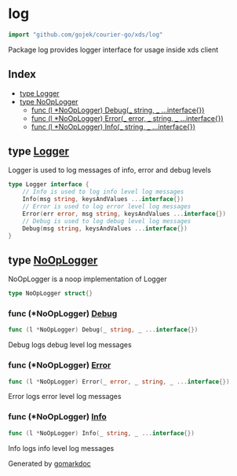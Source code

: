 <!-- Code generated by gomarkdoc. DO NOT EDIT -->

# log

```go
import "github.com/gojek/courier-go/xds/log"
```

Package log provides logger interface for usage inside xds client

## Index

- [type Logger](<#Logger>)
- [type NoOpLogger](<#NoOpLogger>)
  - [func \(l \*NoOpLogger\) Debug\(\_ string, \_ ...interface\{\}\)](<#NoOpLogger.Debug>)
  - [func \(l \*NoOpLogger\) Error\(\_ error, \_ string, \_ ...interface\{\}\)](<#NoOpLogger.Error>)
  - [func \(l \*NoOpLogger\) Info\(\_ string, \_ ...interface\{\}\)](<#NoOpLogger.Info>)


<a name="Logger"></a>
## type [Logger](<https://github.com/gojek/courier-go/blob/main/xds/log/logger.go#L4-L11>)

Logger is used to log messages of info, error and debug levels

```go
type Logger interface {
    // Info is used to log info level log messages
    Info(msg string, keysAndValues ...interface{})
    // Error is used to log error level log messages
    Error(err error, msg string, keysAndValues ...interface{})
    // Debug is used to log debug level log messages
    Debug(msg string, keysAndValues ...interface{})
}
```

<a name="NoOpLogger"></a>
## type [NoOpLogger](<https://github.com/gojek/courier-go/blob/main/xds/log/logger.go#L14>)

NoOpLogger is a noop implementation of Logger

```go
type NoOpLogger struct{}
```

<a name="NoOpLogger.Debug"></a>
### func \(\*NoOpLogger\) [Debug](<https://github.com/gojek/courier-go/blob/main/xds/log/logger.go#L23>)

```go
func (l *NoOpLogger) Debug(_ string, _ ...interface{})
```

Debug logs debug level log messages

<a name="NoOpLogger.Error"></a>
### func \(\*NoOpLogger\) [Error](<https://github.com/gojek/courier-go/blob/main/xds/log/logger.go#L20>)

```go
func (l *NoOpLogger) Error(_ error, _ string, _ ...interface{})
```

Error logs error level log messages

<a name="NoOpLogger.Info"></a>
### func \(\*NoOpLogger\) [Info](<https://github.com/gojek/courier-go/blob/main/xds/log/logger.go#L17>)

```go
func (l *NoOpLogger) Info(_ string, _ ...interface{})
```

Info logs info level log messages

Generated by [gomarkdoc](<https://github.com/princjef/gomarkdoc>)
